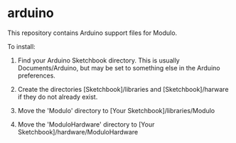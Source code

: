 arduino
=======

This repository contains Arduino support files for Modulo.

To install:

1. Find your Arduino Sketchbook directory. This is usually Documents/Arduino,
   but may be set to something else in the Arduino preferences.

2. Create the directories [Sketchbook]/libraries and [Sketchbook]/harware if they
   do not already exist.

3. Move the 'Modulo' directory to [Your Sketchbook]/libraries/Modulo

4. Move the 'ModuloHardware' directory to [Your Sketchbook]/hardware/ModuloHardware

